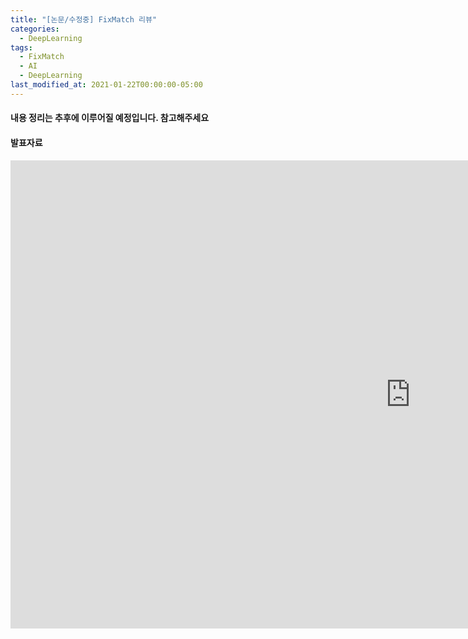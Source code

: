```yaml
---
title: "[논문/수정중] FixMatch 리뷰"
categories:
  - DeepLearning
tags:
  - FixMatch
  - AI
  - DeepLearning
last_modified_at: 2021-01-22T00:00:00-05:00
---
```

#### 내용 정리는 추후에 이루어질 예정입니다. 참고해주세요


#### 발표자료


<div class="responsive-wrap">
<!-- this is the embed code provided by Google -->
<iframe src="https://docs.google.com/presentation/d/e/2PACX-1vSRH89qSk92S2BnbPFfraSjRkFEVdf7lFmz3YSMjMkmMACr2-nAGQL7cJCzdtCDnPFaD3Bpd4Sxhzgn/embed?start=false&loop=false&delayms=3000" frameborder="0" width="1280" height="749" allowfullscreen="true" mozallowfullscreen="true" webkitallowfullscreen="true"></iframe>
<!-- Google embed ends -->
</div>
